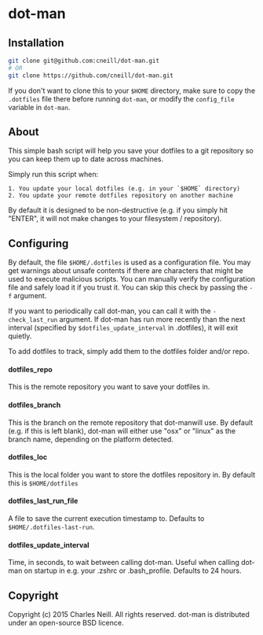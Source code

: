 # dot-man

## Installation

```bash
git clone git@github.com:cneill/dot-man.git
# OR
git clone https://github.com/cneill/dot-man.git
```

If you don't want to clone this to your `$HOME` directory, make sure to copy the
`.dotfiles` file there before running `dot-man`, or modify the
`config_file` variable in `dot-man`.

## About

This simple bash script will help you save your dotfiles to a git repository
so you can keep them up to date across machines.

Simply run this script when:

    1. You update your local dotfiles (e.g. in your `$HOME` directory)
    2. You update your remote dotfiles repository on another machine

By default it is designed to be non-destructive (e.g. if you simply hit "ENTER",
it will not make changes to your filesystem / repository).

## Configuring

By default, the file `$HOME/.dotfiles` is used as a configuration file. You
may get warnings about unsafe contents if there are characters that might be
used to execute malicious scripts. You can manually verify the configuration
file and safely load it if you trust it. You can skip this check by passing
the `-f` argument.

If you want to periodically call dot-man, you can call it with the
`-check_last_run` argument. If dot-man has run more recently than the next
interval (specified by `$dotfiles_update_interval` in .dotfiles), it will
exit quietly.

To add dotfiles to track, simply add them to the dotfiles folder and/or repo.

#### dotfiles\_repo

This is the remote repository you want to save your dotfiles in.

#### dotfiles\_branch

This is the branch on the remote repository that dot-manwill use. By
default (e.g. if this is left blank), dot-man will either use "osx"
or "linux" as the branch name, depending on the platform detected.

#### dotfiles\_loc

This is the local folder you want to store the dotfiles repository in. By
default this is `$HOME/dotfiles`

#### dotfiles\_last\_run\_file

A file to save the current execution timestamp to. Defaults to
`$HOME/.dotfiles-last-run`.

#### dotfiles\_update\_interval

Time, in seconds, to wait between calling dot-man. Useful when calling dot-man
on startup in e.g. your .zshrc or .bash\_profile. Defaults to 24 hours.

## Copyright

Copyright (c) 2015 Charles Neill. All rights reserved. dot-man is distributed
under an open-source BSD licence.

